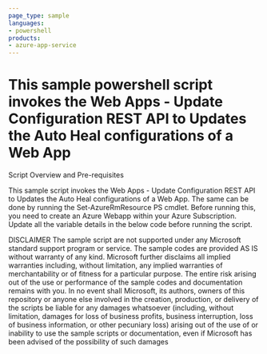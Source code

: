 ```yaml
---
page_type: sample
languages:
- powershell
products:
- azure-app-service
---
```



#  This sample powershell script invokes the Web Apps - Update Configuration REST API to Updates the Auto Heal configurations of a Web App

 Script Overview and Pre-requisites
 
 This sample script invokes the Web Apps - Update Configuration REST API to Updates the Auto Heal configurations of a Web App.
 The same can be done by running the Set-AzureRmResource PS cmdlet.
 Before running this, you need to create an Azure Webapp within your Azure Subscription.
 Update all the variable details in the below code before running the script.
 
 
 DISCLAIMER
The sample script are not supported under any Microsoft standard support program or service. The sample codes are provided AS IS without warranty of any kind. Microsoft further disclaims all implied warranties including, without limitation, any implied warranties of merchantability or of fitness for a particular purpose. The entire risk arising out of the use or performance of the sample codes and documentation remains with you. In no event shall Microsoft, its authors, owners of this repository or anyone else involved in the creation, production, or delivery of the scripts be liable for any damages whatsoever (including, without limitation, damages for loss of business profits, business interruption, loss of business information, or other pecuniary loss) arising out of the use of or inability to use the sample scripts or documentation, even if Microsoft has been advised of the possibility of such damages 

